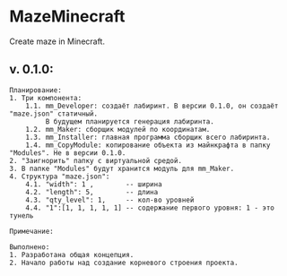 # MazeMinecraft
Create maze in Minecraft.

v. 0.1.0:
---------
    Планирование:
    1. Три компонента:
        1.1. mm_Developer: создаёт лабиринт. В версии 0.1.0, он создаёт "maze.json" статичный.
             В будущем планируется генерация лабиринта.
        1.2. mm_Maker: сборщик модулей по координатам.
        1.3. mm_Installer: главная программа сборщик всего лабиринта.
        1.4. mm_CopyModule: копирование объекта из майнкрафта в папку "Modules". Не в версии 0.1.0.
    2. "Заигнорить" папку с виртуальной средой.
    3. В папке "Modules" будут хранится модуль для mm_Maker.
    4. Структура "maze.json":
        4.1. "width": 1 ,        -- ширина
        4.2. "length": 5,        -- длина
        4.3. "qty_level": 1,     -- кол-во уровней
        4.4. "1":[1, 1, 1, 1, 1] -- содержание первого уровня: 1 - это тунель

    Примечание:

    Выполнено:
    1. Разработана общая концепция.
    2. Начало работы над создание корневого строения проекта.